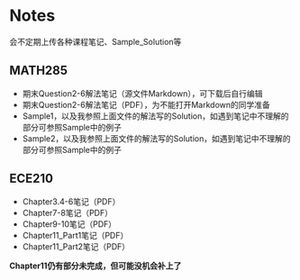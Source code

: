 # Notes
会不定期上传各种课程笔记、Sample_Solution等
## MATH285
- 期末Question2-6解法笔记（源文件Markdown），可下载后自行编辑
- 期末Question2-6解法笔记（PDF），为不能打开Markdown的同学准备
- Sample1，以及我参照上面文件的解法写的Solution，如遇到笔记中不理解的部分可参照Sample中的例子
- Sample2，以及我参照上面文件的解法写的Solution，如遇到笔记中不理解的部分可参照Sample中的例子
## ECE210
- Chapter3.4-6笔记（PDF）
- Chapter7-8笔记（PDF）
- Chapter9-10笔记（PDF）
- Chapter11_Part1笔记（PDF）
- Chapter11_Part2笔记（PDF）  

**Chapter11仍有部分未完成，但可能没机会补上了**
